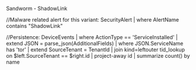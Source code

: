 Sandworm - ShadowLink

//Malware related alert for this variant:
SecurityAlert
| where AlertName contains "ShadowLink"

//Persistence:
DeviceEvents
| where ActionType == 'ServiceInstalled'
| extend JSON = parse_json(AdditionalFields)
| where JSON.ServiceName has 'tor'
| extend SourceTenant = TenantId
| join kind=leftouter tid_lookup on $left.SourceTenant == $right.id
| project-away id
| summarize count() by name
